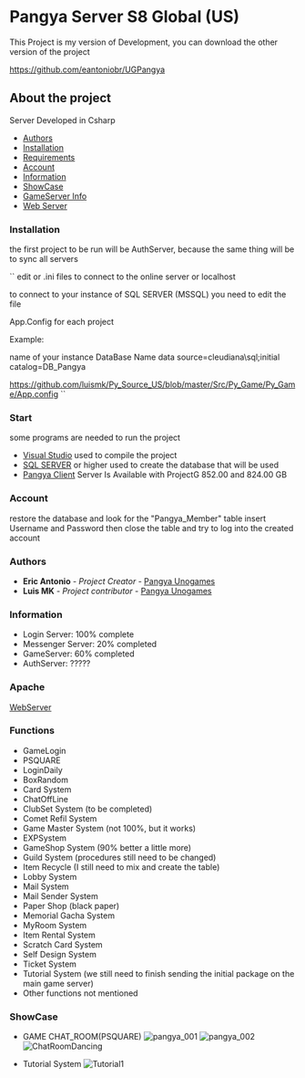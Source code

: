 # Pangya Server S8 Global (US)

This Project is my version of Development, you can download the other version of the project

https://github.com/eantoniobr/UGPangya



## About the project

Server Developed in Csharp

- [Authors](#authors)
- [Installation](#installation)
- [Requirements](#start)
- [Account](#account)
- [Information](#information)
- [ShowCase](#showcase)
- [GameServer Info](#functions)
- [Web Server](#apache)



### Installation

the first project to be run will be AuthServer, because the same thing will be to sync all servers

``
edit or .ini files to connect to the online server or localhost

to connect to your instance of SQL SERVER (MSSQL) you need to edit the file

App.Config for each project

Example:

name of your instance      DataBase Name 
data source=cleudiana\sql;initial catalog=DB_Pangya

https://github.com/luismk/Py_Source_US/blob/master/Src/Py_Game/Py_Game/App.config
``

### Start

some programs are needed to run the project

* [Visual Studio](https://visualstudio.microsoft.com/pt-br/) used to compile the project
* [SQL SERVER](https://www.microsoft.com/pt-br/sql-server/sql-server-downloads) or higher used to create the database that will be used
* [Pangya Client](https://drive.google.com/file/d/0B_RaG0yzITpIY3Foa0lZZlRMVVk/view) Server Is Available with ProjectG 852.00 and 824.00 GB

### Account
restore the database
and look for the "Pangya_Member" table
insert Username and Password then close the table and try to log into the created account

### Authors

* **Eric Antonio** - *Project Creator* - [Pangya Unogames](https://github.com/eantoniobr)
* **Luis MK** - *Project contributor* - [Pangya Unogames](https://github.com/luismk)

### Information
* Login Server: 100% complete
* Messenger Server: 20% completed
* GameServer: 60% completed
* AuthServer: ?????

### Apache
[WebServer](https://www.mediafire.com/file/mhhpuy2plmrk7q6/WebServer.rar/file)

### Functions
* GameLogin
* PSQUARE
* LoginDaily
* BoxRandom
* Card System
* ChatOffLine
* ClubSet System (to be completed)
* Comet Refil System
* Game Master System (not 100%, but it works)
* EXPSystem
* GameShop System (90% better a little more)
* Guild System (procedures still need to be changed)
* Item Recycle (I still need to mix and create the table)
* Lobby System
* Mail System
* Mail Sender System
* Paper Shop (black paper)
* Memorial Gacha System
* MyRoom System
* Item Rental System
* Scratch Card System
* Self Design System
* Ticket System
* Tutorial System (we still need to finish sending the initial package on the main game server)
* Other functions not mentioned


### ShowCase
* GAME CHAT_ROOM(PSQUARE)
![pangya_001](https://user-images.githubusercontent.com/27017433/80647538-06390c80-8a45-11ea-872b-4792f27a5f31.jpg)
![pangya_002](https://user-images.githubusercontent.com/27017433/80647541-076a3980-8a45-11ea-891c-cf118744a605.jpg)
![ChatRoomDancing](https://user-images.githubusercontent.com/27017433/80647964-b4dd4d00-8a45-11ea-932c-aa2bcff32a14.png)

* Tutorial System
![Tutorial1](https://user-images.githubusercontent.com/27017433/80647978-bc045b00-8a45-11ea-910f-3791b8c1efe7.png)
